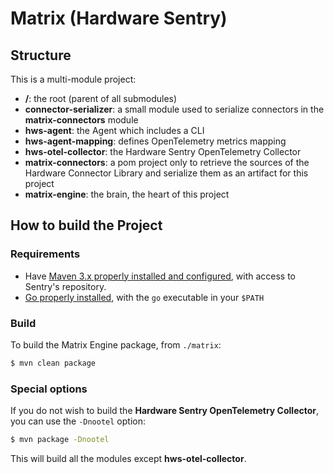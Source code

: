 # Matrix (Hardware Sentry)

## Structure

This is a multi-module project:

* **/**: the root (parent of all submodules)
* **connector-serializer**: a small module used to serialize connectors in the **matrix-connectors** module
* **hws-agent**: the Agent which includes a CLI
* **hws-agent-mapping**: defines OpenTelemetry metrics mapping
* **hws-otel-collector**: the Hardware Sentry OpenTelemetry Collector
* **matrix-connectors**: a pom project only to retrieve the sources of the Hardware Connector Library and serialize them as an artifact for this project
* **matrix-engine**: the brain, the heart of this project

## How to build the Project

### Requirements

* Have [Maven 3.x properly installed and configured](http://alpha.internal.sentrysoftware.net/lecloud/x/TwJn), with access to Sentry's repository.
* [Go properly installed](https://golang.org/doc/install), with the `go` executable in your `$PATH`

### Build

To build the Matrix Engine package, from `./matrix`:

```sh
$ mvn clean package
```

### Special options

If you do not wish to build the **Hardware Sentry OpenTelemetry Collector**, you can use the `-Dnootel` option:

```sh
$ mvn package -Dnootel
```
This will build all the modules except **hws-otel-collector**.